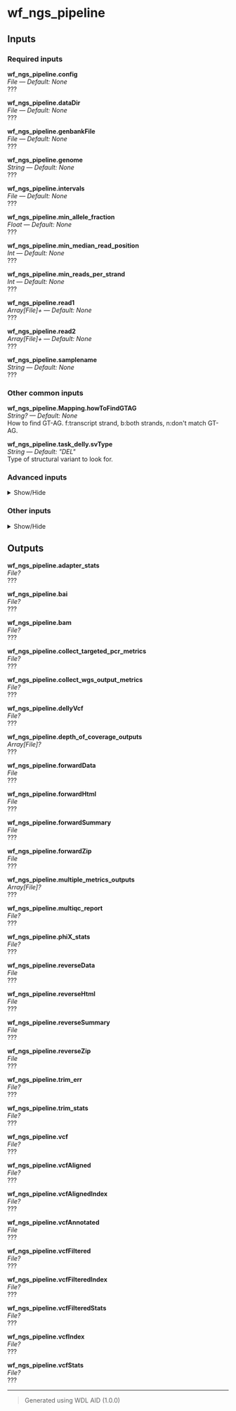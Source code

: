 # wf_ngs_pipeline


## Inputs

### Required inputs
<p name="wf_ngs_pipeline.config">
        <b>wf_ngs_pipeline.config</b><br />
        <i>File &mdash; Default: None</i><br />
        ???
</p>
<p name="wf_ngs_pipeline.dataDir">
        <b>wf_ngs_pipeline.dataDir</b><br />
        <i>File &mdash; Default: None</i><br />
        ???
</p>
<p name="wf_ngs_pipeline.genbankFile">
        <b>wf_ngs_pipeline.genbankFile</b><br />
        <i>File &mdash; Default: None</i><br />
        ???
</p>
<p name="wf_ngs_pipeline.genome">
        <b>wf_ngs_pipeline.genome</b><br />
        <i>String &mdash; Default: None</i><br />
        ???
</p>
<p name="wf_ngs_pipeline.intervals">
        <b>wf_ngs_pipeline.intervals</b><br />
        <i>File &mdash; Default: None</i><br />
        ???
</p>
<p name="wf_ngs_pipeline.min_allele_fraction">
        <b>wf_ngs_pipeline.min_allele_fraction</b><br />
        <i>Float &mdash; Default: None</i><br />
        ???
</p>
<p name="wf_ngs_pipeline.min_median_read_position">
        <b>wf_ngs_pipeline.min_median_read_position</b><br />
        <i>Int &mdash; Default: None</i><br />
        ???
</p>
<p name="wf_ngs_pipeline.min_reads_per_strand">
        <b>wf_ngs_pipeline.min_reads_per_strand</b><br />
        <i>Int &mdash; Default: None</i><br />
        ???
</p>
<p name="wf_ngs_pipeline.read1">
        <b>wf_ngs_pipeline.read1</b><br />
        <i>Array[File]+ &mdash; Default: None</i><br />
        ???
</p>
<p name="wf_ngs_pipeline.read2">
        <b>wf_ngs_pipeline.read2</b><br />
        <i>Array[File]+ &mdash; Default: None</i><br />
        ???
</p>
<p name="wf_ngs_pipeline.samplename">
        <b>wf_ngs_pipeline.samplename</b><br />
        <i>String &mdash; Default: None</i><br />
        ???
</p>

### Other common inputs
<p name="wf_ngs_pipeline.Mapping.howToFindGTAG">
        <b>wf_ngs_pipeline.Mapping.howToFindGTAG</b><br />
        <i>String? &mdash; Default: None</i><br />
        How to find GT-AG. f:transcript strand, b:both strands, n:don't match GT-AG.
</p>
<p name="wf_ngs_pipeline.task_delly.svType">
        <b>wf_ngs_pipeline.task_delly.svType</b><br />
        <i>String &mdash; Default: "DEL"</i><br />
        Type of structural variant to look for.
</p>

### Advanced inputs
<details>
<summary> Show/Hide </summary>
<p name="wf_ngs_pipeline.Indexing.dockerImage">
        <b>wf_ngs_pipeline.Indexing.dockerImage</b><br />
        <i>String &mdash; Default: "staphb/minimap2:2.25"</i><br />
        The docker image used for this task. Changing this may result in errors which the developers may choose not to address.
</p>
<p name="wf_ngs_pipeline.Indexing.kmerSize">
        <b>wf_ngs_pipeline.Indexing.kmerSize</b><br />
        <i>Int &mdash; Default: 15</i><br />
        K-mer size (no larger than 28).
</p>
<p name="wf_ngs_pipeline.Indexing.memory">
        <b>wf_ngs_pipeline.Indexing.memory</b><br />
        <i>String &mdash; Default: "4G"</i><br />
        The amount of memory available to the job.
</p>
<p name="wf_ngs_pipeline.Indexing.minimizerWindowSize">
        <b>wf_ngs_pipeline.Indexing.minimizerWindowSize</b><br />
        <i>Int &mdash; Default: 10</i><br />
        Minimizer window size.
</p>
<p name="wf_ngs_pipeline.Indexing.splitIndex">
        <b>wf_ngs_pipeline.Indexing.splitIndex</b><br />
        <i>Int? &mdash; Default: None</i><br />
        Split index for every ~NUM input bases.
</p>
<p name="wf_ngs_pipeline.Indexing.timeMinutes">
        <b>wf_ngs_pipeline.Indexing.timeMinutes</b><br />
        <i>Int &mdash; Default: 10</i><br />
        The maximum amount of time the job will run in minutes.
</p>
<p name="wf_ngs_pipeline.Indexing.useHomopolymerCompressedKmer">
        <b>wf_ngs_pipeline.Indexing.useHomopolymerCompressedKmer</b><br />
        <i>Boolean &mdash; Default: false</i><br />
        Use homopolymer-compressed k-mer (preferrable for pacbio).
</p>
<p name="wf_ngs_pipeline.Mapping.dockerImage">
        <b>wf_ngs_pipeline.Mapping.dockerImage</b><br />
        <i>String &mdash; Default: "staphb/minimap2:2.25"</i><br />
        The docker image used for this task. Changing this may result in errors which the developers may choose not to address.
</p>
<p name="wf_ngs_pipeline.Mapping.kmerSize">
        <b>wf_ngs_pipeline.Mapping.kmerSize</b><br />
        <i>Int &mdash; Default: 15</i><br />
        K-mer size (no larger than 28).
</p>
<p name="wf_ngs_pipeline.Mapping.matchingScore">
        <b>wf_ngs_pipeline.Mapping.matchingScore</b><br />
        <i>Int? &mdash; Default: None</i><br />
        Matching score.
</p>
<p name="wf_ngs_pipeline.Mapping.maxFragmentLength">
        <b>wf_ngs_pipeline.Mapping.maxFragmentLength</b><br />
        <i>Int? &mdash; Default: None</i><br />
        Max fragment length (effective with -xsr or in the fragment mode).
</p>
<p name="wf_ngs_pipeline.Mapping.maxIntronLength">
        <b>wf_ngs_pipeline.Mapping.maxIntronLength</b><br />
        <i>Int? &mdash; Default: None</i><br />
        Max intron length (effective with -xsplice; changing -r).
</p>
<p name="wf_ngs_pipeline.Mapping.memory">
        <b>wf_ngs_pipeline.Mapping.memory</b><br />
        <i>String &mdash; Default: "30G"</i><br />
        The amount of memory available to the job.
</p>
<p name="wf_ngs_pipeline.Mapping.mismatchPenalty">
        <b>wf_ngs_pipeline.Mapping.mismatchPenalty</b><br />
        <i>Int? &mdash; Default: None</i><br />
        Mismatch penalty.
</p>
<p name="wf_ngs_pipeline.Mapping.retainMaxSecondaryAlignments">
        <b>wf_ngs_pipeline.Mapping.retainMaxSecondaryAlignments</b><br />
        <i>Int? &mdash; Default: None</i><br />
        Retain at most N secondary alignments.
</p>
<p name="wf_ngs_pipeline.Mapping.secondaryAlignment">
        <b>wf_ngs_pipeline.Mapping.secondaryAlignment</b><br />
        <i>Boolean &mdash; Default: false</i><br />
        Whether to output secondary alignments.
</p>
<p name="wf_ngs_pipeline.Mapping.skipSelfAndDualMappings">
        <b>wf_ngs_pipeline.Mapping.skipSelfAndDualMappings</b><br />
        <i>Boolean &mdash; Default: false</i><br />
        Skip self and dual mappings (for the all-vs-all mode).
</p>
<p name="wf_ngs_pipeline.Mapping.timeMinutes">
        <b>wf_ngs_pipeline.Mapping.timeMinutes</b><br />
        <i>Int &mdash; Default: 1 + ceil((size(queryFile1,"G") * 200 / cores))</i><br />
        The maximum amount of time the job will run in minutes.
</p>
<p name="wf_ngs_pipeline.task_delly.docker">
        <b>wf_ngs_pipeline.task_delly.docker</b><br />
        <i>String &mdash; Default: "dbest/delly:v1.0.0"</i><br />
        The docker image used for this task.
</p>
<p name="wf_ngs_pipeline.task_delly.memory">
        <b>wf_ngs_pipeline.task_delly.memory</b><br />
        <i>String &mdash; Default: "32GB"</i><br />
        The memory required to run the programs.
</p>
</details>

### Other inputs
<details>
<summary> Show/Hide </summary>
<p name="wf_ngs_pipeline.Mapping.softClippingForSupplementaryAlignments">
        <b>wf_ngs_pipeline.Mapping.softClippingForSupplementaryAlignments</b><br />
        <i>Boolean &mdash; Default: true</i><br />
        ???
</p>
<p name="wf_ngs_pipeline.Mapping.writeLongCigar">
        <b>wf_ngs_pipeline.Mapping.writeLongCigar</b><br />
        <i>Boolean &mdash; Default: true</i><br />
        ???
</p>
<p name="wf_ngs_pipeline.run_bamQC">
        <b>wf_ngs_pipeline.run_bamQC</b><br />
        <i>Boolean &mdash; Default: true</i><br />
        ???
</p>
<p name="wf_ngs_pipeline.run_delly">
        <b>wf_ngs_pipeline.run_delly</b><br />
        <i>Boolean &mdash; Default: true</i><br />
        ???
</p>
<p name="wf_ngs_pipeline.SnpEff.dockerImage">
        <b>wf_ngs_pipeline.SnpEff.dockerImage</b><br />
        <i>String &mdash; Default: "quay.io/biocontainers/snpeff:5.1d--hdfd78af_0"</i><br />
        ???
</p>
<p name="wf_ngs_pipeline.SnpEff.hgvs">
        <b>wf_ngs_pipeline.SnpEff.hgvs</b><br />
        <i>Boolean &mdash; Default: true</i><br />
        ???
</p>
<p name="wf_ngs_pipeline.SnpEff.javaXmx">
        <b>wf_ngs_pipeline.SnpEff.javaXmx</b><br />
        <i>String &mdash; Default: "8G"</i><br />
        ???
</p>
<p name="wf_ngs_pipeline.SnpEff.lof">
        <b>wf_ngs_pipeline.SnpEff.lof</b><br />
        <i>Boolean &mdash; Default: true</i><br />
        ???
</p>
<p name="wf_ngs_pipeline.SnpEff.memory">
        <b>wf_ngs_pipeline.SnpEff.memory</b><br />
        <i>String &mdash; Default: "9G"</i><br />
        ???
</p>
<p name="wf_ngs_pipeline.SnpEff.noDownstream">
        <b>wf_ngs_pipeline.SnpEff.noDownstream</b><br />
        <i>Boolean &mdash; Default: false</i><br />
        ???
</p>
<p name="wf_ngs_pipeline.SnpEff.noIntergenic">
        <b>wf_ngs_pipeline.SnpEff.noIntergenic</b><br />
        <i>Boolean &mdash; Default: false</i><br />
        ???
</p>
<p name="wf_ngs_pipeline.SnpEff.noShiftHgvs">
        <b>wf_ngs_pipeline.SnpEff.noShiftHgvs</b><br />
        <i>Boolean &mdash; Default: false</i><br />
        ???
</p>
<p name="wf_ngs_pipeline.SnpEff.outputPath">
        <b>wf_ngs_pipeline.SnpEff.outputPath</b><br />
        <i>String &mdash; Default: "./snpeff.vcf"</i><br />
        ???
</p>
<p name="wf_ngs_pipeline.SnpEff.upDownStreamLen">
        <b>wf_ngs_pipeline.SnpEff.upDownStreamLen</b><br />
        <i>Int? &mdash; Default: None</i><br />
        ???
</p>
<p name="wf_ngs_pipeline.task_bbduk.contamination">
        <b>wf_ngs_pipeline.task_bbduk.contamination</b><br />
        <i>File? &mdash; Default: None</i><br />
        ???
</p>
<p name="wf_ngs_pipeline.task_bbduk.docker">
        <b>wf_ngs_pipeline.task_bbduk.docker</b><br />
        <i>String &mdash; Default: "staphb/bbtools:39.01"</i><br />
        ???
</p>
<p name="wf_ngs_pipeline.task_bbduk.memory">
        <b>wf_ngs_pipeline.task_bbduk.memory</b><br />
        <i>String &mdash; Default: "8GB"</i><br />
        ???
</p>
<p name="wf_ngs_pipeline.task_bbduk.threads">
        <b>wf_ngs_pipeline.task_bbduk.threads</b><br />
        <i>Int &mdash; Default: 1</i><br />
        ???
</p>
<p name="wf_ngs_pipeline.task_collect_multiple_metrics.docker">
        <b>wf_ngs_pipeline.task_collect_multiple_metrics.docker</b><br />
        <i>String &mdash; Default: "broadinstitute/gatk:4.4.0.0"</i><br />
        ???
</p>
<p name="wf_ngs_pipeline.task_collect_multiple_metrics.memory">
        <b>wf_ngs_pipeline.task_collect_multiple_metrics.memory</b><br />
        <i>String &mdash; Default: "8GB"</i><br />
        ???
</p>
<p name="wf_ngs_pipeline.task_collect_multiple_metrics.outputBasename">
        <b>wf_ngs_pipeline.task_collect_multiple_metrics.outputBasename</b><br />
        <i>String &mdash; Default: "multiple_metrics"</i><br />
        ???
</p>
<p name="wf_ngs_pipeline.task_collect_wgs_metrics.bed">
        <b>wf_ngs_pipeline.task_collect_wgs_metrics.bed</b><br />
        <i>File? &mdash; Default: None</i><br />
        ???
</p>
<p name="wf_ngs_pipeline.task_collect_wgs_metrics.coverage_cap">
        <b>wf_ngs_pipeline.task_collect_wgs_metrics.coverage_cap</b><br />
        <i>Int &mdash; Default: 250</i><br />
        ???
</p>
<p name="wf_ngs_pipeline.task_collect_wgs_metrics.docker">
        <b>wf_ngs_pipeline.task_collect_wgs_metrics.docker</b><br />
        <i>String &mdash; Default: "broadinstitute/gatk:4.4.0.0"</i><br />
        ???
</p>
<p name="wf_ngs_pipeline.task_collect_wgs_metrics.memory">
        <b>wf_ngs_pipeline.task_collect_wgs_metrics.memory</b><br />
        <i>String &mdash; Default: "8GB"</i><br />
        ???
</p>
<p name="wf_ngs_pipeline.task_collect_wgs_metrics.minBaseQuality">
        <b>wf_ngs_pipeline.task_collect_wgs_metrics.minBaseQuality</b><br />
        <i>Int &mdash; Default: 20</i><br />
        ???
</p>
<p name="wf_ngs_pipeline.task_collect_wgs_metrics.minMappingQuality">
        <b>wf_ngs_pipeline.task_collect_wgs_metrics.minMappingQuality</b><br />
        <i>Int &mdash; Default: 20</i><br />
        ???
</p>
<p name="wf_ngs_pipeline.task_collect_wgs_metrics.outputFile">
        <b>wf_ngs_pipeline.task_collect_wgs_metrics.outputFile</b><br />
        <i>String &mdash; Default: "collect_wgs_metrics.txt"</i><br />
        ???
</p>
<p name="wf_ngs_pipeline.task_collect_wgs_metrics.read_length">
        <b>wf_ngs_pipeline.task_collect_wgs_metrics.read_length</b><br />
        <i>Int &mdash; Default: 150</i><br />
        ???
</p>
<p name="wf_ngs_pipeline.task_collect_wgs_metrics.sample_size">
        <b>wf_ngs_pipeline.task_collect_wgs_metrics.sample_size</b><br />
        <i>Int &mdash; Default: 10000</i><br />
        ???
</p>
<p name="wf_ngs_pipeline.task_collect_wgs_metrics.sensitivityFile">
        <b>wf_ngs_pipeline.task_collect_wgs_metrics.sensitivityFile</b><br />
        <i>String &mdash; Default: "collect_wgs_sensitivity_metrics.txt"</i><br />
        ???
</p>
<p name="wf_ngs_pipeline.task_collect_wgs_metrics.use_fast_algorithm">
        <b>wf_ngs_pipeline.task_collect_wgs_metrics.use_fast_algorithm</b><br />
        <i>Boolean &mdash; Default: true</i><br />
        ???
</p>
<p name="wf_ngs_pipeline.task_create_sequence_dictionary.docker">
        <b>wf_ngs_pipeline.task_create_sequence_dictionary.docker</b><br />
        <i>String &mdash; Default: "broadinstitute/gatk:4.4.0.0"</i><br />
        ???
</p>
<p name="wf_ngs_pipeline.task_create_sequence_dictionary.memory">
        <b>wf_ngs_pipeline.task_create_sequence_dictionary.memory</b><br />
        <i>String &mdash; Default: "8GB"</i><br />
        ???
</p>
<p name="wf_ngs_pipeline.task_depth_of_coverage.docker">
        <b>wf_ngs_pipeline.task_depth_of_coverage.docker</b><br />
        <i>String &mdash; Default: "broadinstitute/gatk:4.4.0.0"</i><br />
        ???
</p>
<p name="wf_ngs_pipeline.task_depth_of_coverage.lower_coverage">
        <b>wf_ngs_pipeline.task_depth_of_coverage.lower_coverage</b><br />
        <i>Int &mdash; Default: 10</i><br />
        ???
</p>
<p name="wf_ngs_pipeline.task_depth_of_coverage.memory">
        <b>wf_ngs_pipeline.task_depth_of_coverage.memory</b><br />
        <i>String &mdash; Default: "8GB"</i><br />
        ???
</p>
<p name="wf_ngs_pipeline.task_depth_of_coverage.min_base_quality">
        <b>wf_ngs_pipeline.task_depth_of_coverage.min_base_quality</b><br />
        <i>Int &mdash; Default: 20</i><br />
        ???
</p>
<p name="wf_ngs_pipeline.task_depth_of_coverage.outputPrefix">
        <b>wf_ngs_pipeline.task_depth_of_coverage.outputPrefix</b><br />
        <i>String &mdash; Default: "depth_of_coverage"</i><br />
        ???
</p>
<p name="wf_ngs_pipeline.task_fastqc.adapters">
        <b>wf_ngs_pipeline.task_fastqc.adapters</b><br />
        <i>File? &mdash; Default: None</i><br />
        ???
</p>
<p name="wf_ngs_pipeline.task_fastqc.contaminants">
        <b>wf_ngs_pipeline.task_fastqc.contaminants</b><br />
        <i>File? &mdash; Default: None</i><br />
        ???
</p>
<p name="wf_ngs_pipeline.task_fastqc.docker">
        <b>wf_ngs_pipeline.task_fastqc.docker</b><br />
        <i>String &mdash; Default: "staphb/fastqc:0.12.1"</i><br />
        ???
</p>
<p name="wf_ngs_pipeline.task_fastqc.memory">
        <b>wf_ngs_pipeline.task_fastqc.memory</b><br />
        <i>String &mdash; Default: "8GB"</i><br />
        ???
</p>
<p name="wf_ngs_pipeline.task_fastqc.threads">
        <b>wf_ngs_pipeline.task_fastqc.threads</b><br />
        <i>Int &mdash; Default: 1</i><br />
        ???
</p>
<p name="wf_ngs_pipeline.task_multiqc.docker">
        <b>wf_ngs_pipeline.task_multiqc.docker</b><br />
        <i>String &mdash; Default: "ewels/multiqc:v1.14"</i><br />
        ???
</p>
<p name="wf_ngs_pipeline.task_multiqc.memory">
        <b>wf_ngs_pipeline.task_multiqc.memory</b><br />
        <i>String &mdash; Default: "8GB"</i><br />
        ???
</p>
<p name="wf_ngs_pipeline.task_trimmomatic.docker">
        <b>wf_ngs_pipeline.task_trimmomatic.docker</b><br />
        <i>String &mdash; Default: "staphb/trimmomatic:0.39"</i><br />
        ???
</p>
<p name="wf_ngs_pipeline.task_trimmomatic.memory">
        <b>wf_ngs_pipeline.task_trimmomatic.memory</b><br />
        <i>String &mdash; Default: "8GB"</i><br />
        ???
</p>
<p name="wf_ngs_pipeline.task_trimmomatic.threads">
        <b>wf_ngs_pipeline.task_trimmomatic.threads</b><br />
        <i>Int &mdash; Default: 4</i><br />
        ???
</p>
<p name="wf_ngs_pipeline.task_trimmomatic.trimmomatic_minlen">
        <b>wf_ngs_pipeline.task_trimmomatic.trimmomatic_minlen</b><br />
        <i>Int &mdash; Default: 40</i><br />
        ???
</p>
<p name="wf_ngs_pipeline.task_trimmomatic.trimmomatic_quality_trim_score">
        <b>wf_ngs_pipeline.task_trimmomatic.trimmomatic_quality_trim_score</b><br />
        <i>Int &mdash; Default: 15</i><br />
        ???
</p>
<p name="wf_ngs_pipeline.task_trimmomatic.trimmomatic_window_size">
        <b>wf_ngs_pipeline.task_trimmomatic.trimmomatic_window_size</b><br />
        <i>Int &mdash; Default: 4</i><br />
        ???
</p>
<p name="wf_ngs_pipeline.threads">
        <b>wf_ngs_pipeline.threads</b><br />
        <i>Int &mdash; Default: 1</i><br />
        ???
</p>
<p name="wf_ngs_pipeline.wf_collect_targeted_pcr_metrics.task_collect_targeted_pcr_metrics.clip_overlapping_reads">
        <b>wf_ngs_pipeline.wf_collect_targeted_pcr_metrics.task_collect_targeted_pcr_metrics.clip_overlapping_reads</b><br />
        <i>Boolean &mdash; Default: true</i><br />
        ???
</p>
<p name="wf_ngs_pipeline.wf_collect_targeted_pcr_metrics.task_collect_targeted_pcr_metrics.coverage_cap">
        <b>wf_ngs_pipeline.wf_collect_targeted_pcr_metrics.task_collect_targeted_pcr_metrics.coverage_cap</b><br />
        <i>Int &mdash; Default: 250</i><br />
        ???
</p>
<p name="wf_ngs_pipeline.wf_collect_targeted_pcr_metrics.task_collect_targeted_pcr_metrics.docker">
        <b>wf_ngs_pipeline.wf_collect_targeted_pcr_metrics.task_collect_targeted_pcr_metrics.docker</b><br />
        <i>String &mdash; Default: "broadinstitute/gatk:4.4.0.0"</i><br />
        ???
</p>
<p name="wf_ngs_pipeline.wf_collect_targeted_pcr_metrics.task_collect_targeted_pcr_metrics.memory">
        <b>wf_ngs_pipeline.wf_collect_targeted_pcr_metrics.task_collect_targeted_pcr_metrics.memory</b><br />
        <i>String &mdash; Default: "8GB"</i><br />
        ???
</p>
<p name="wf_ngs_pipeline.wf_collect_targeted_pcr_metrics.task_collect_targeted_pcr_metrics.minBaseQuality">
        <b>wf_ngs_pipeline.wf_collect_targeted_pcr_metrics.task_collect_targeted_pcr_metrics.minBaseQuality</b><br />
        <i>Int &mdash; Default: 20</i><br />
        ???
</p>
<p name="wf_ngs_pipeline.wf_collect_targeted_pcr_metrics.task_collect_targeted_pcr_metrics.minMappingQuality">
        <b>wf_ngs_pipeline.wf_collect_targeted_pcr_metrics.task_collect_targeted_pcr_metrics.minMappingQuality</b><br />
        <i>Int &mdash; Default: 20</i><br />
        ???
</p>
<p name="wf_ngs_pipeline.wf_collect_targeted_pcr_metrics.task_collect_targeted_pcr_metrics.outputMetrics">
        <b>wf_ngs_pipeline.wf_collect_targeted_pcr_metrics.task_collect_targeted_pcr_metrics.outputMetrics</b><br />
        <i>String &mdash; Default: "collect_targeted_pcr_metrics.txt"</i><br />
        ???
</p>
<p name="wf_ngs_pipeline.wf_collect_targeted_pcr_metrics.task_collect_targeted_pcr_metrics.sample_size">
        <b>wf_ngs_pipeline.wf_collect_targeted_pcr_metrics.task_collect_targeted_pcr_metrics.sample_size</b><br />
        <i>Int &mdash; Default: 10000</i><br />
        ???
</p>
<p name="wf_ngs_pipeline.wf_collect_targeted_pcr_metrics.task_collect_targeted_pcr_metrics.sensitivityFile">
        <b>wf_ngs_pipeline.wf_collect_targeted_pcr_metrics.task_collect_targeted_pcr_metrics.sensitivityFile</b><br />
        <i>String &mdash; Default: "collect_targeted_pcr_sensitivity_metrics.txt"</i><br />
        ???
</p>
<p name="wf_ngs_pipeline.wf_collect_targeted_pcr_metrics.task_mark_duplicates.do_add_pg_tag_to_read">
        <b>wf_ngs_pipeline.wf_collect_targeted_pcr_metrics.task_mark_duplicates.do_add_pg_tag_to_read</b><br />
        <i>Boolean &mdash; Default: false</i><br />
        ???
</p>
<p name="wf_ngs_pipeline.wf_collect_targeted_pcr_metrics.task_mark_duplicates.do_remove_duplicates">
        <b>wf_ngs_pipeline.wf_collect_targeted_pcr_metrics.task_mark_duplicates.do_remove_duplicates</b><br />
        <i>Boolean &mdash; Default: false</i><br />
        ???
</p>
<p name="wf_ngs_pipeline.wf_collect_targeted_pcr_metrics.task_mark_duplicates.do_remove_sequencing_duplicates">
        <b>wf_ngs_pipeline.wf_collect_targeted_pcr_metrics.task_mark_duplicates.do_remove_sequencing_duplicates</b><br />
        <i>Boolean &mdash; Default: false</i><br />
        ???
</p>
<p name="wf_ngs_pipeline.wf_collect_targeted_pcr_metrics.task_mark_duplicates.docker">
        <b>wf_ngs_pipeline.wf_collect_targeted_pcr_metrics.task_mark_duplicates.docker</b><br />
        <i>String &mdash; Default: "broadinstitute/gatk:4.4.0.0"</i><br />
        ???
</p>
<p name="wf_ngs_pipeline.wf_collect_targeted_pcr_metrics.task_mark_duplicates.marked_bam">
        <b>wf_ngs_pipeline.wf_collect_targeted_pcr_metrics.task_mark_duplicates.marked_bam</b><br />
        <i>String? &mdash; Default: None</i><br />
        ???
</p>
<p name="wf_ngs_pipeline.wf_collect_targeted_pcr_metrics.task_mark_duplicates.memory">
        <b>wf_ngs_pipeline.wf_collect_targeted_pcr_metrics.task_mark_duplicates.memory</b><br />
        <i>String &mdash; Default: "8GB"</i><br />
        ???
</p>
<p name="wf_ngs_pipeline.wf_collect_targeted_pcr_metrics.task_mark_duplicates.metrics_txt">
        <b>wf_ngs_pipeline.wf_collect_targeted_pcr_metrics.task_mark_duplicates.metrics_txt</b><br />
        <i>String &mdash; Default: "mark_duplicates_metrics.txt"</i><br />
        ???
</p>
<p name="wf_ngs_pipeline.wf_gatk.dockerImage">
        <b>wf_ngs_pipeline.wf_gatk.dockerImage</b><br />
        <i>String &mdash; Default: "broadinstitute/gatk:4.4.0.0"</i><br />
        ???
</p>
<p name="wf_ngs_pipeline.wf_gatk.javaXmx">
        <b>wf_ngs_pipeline.wf_gatk.javaXmx</b><br />
        <i>String &mdash; Default: "8G"</i><br />
        ???
</p>
<p name="wf_ngs_pipeline.wf_gatk.memory">
        <b>wf_ngs_pipeline.wf_gatk.memory</b><br />
        <i>String &mdash; Default: "9G"</i><br />
        ???
</p>
</details>

## Outputs
<p name="wf_ngs_pipeline.adapter_stats">
        <b>wf_ngs_pipeline.adapter_stats</b><br />
        <i>File?</i><br />
        ???
</p>
<p name="wf_ngs_pipeline.bai">
        <b>wf_ngs_pipeline.bai</b><br />
        <i>File?</i><br />
        ???
</p>
<p name="wf_ngs_pipeline.bam">
        <b>wf_ngs_pipeline.bam</b><br />
        <i>File?</i><br />
        ???
</p>
<p name="wf_ngs_pipeline.collect_targeted_pcr_metrics">
        <b>wf_ngs_pipeline.collect_targeted_pcr_metrics</b><br />
        <i>File?</i><br />
        ???
</p>
<p name="wf_ngs_pipeline.collect_wgs_output_metrics">
        <b>wf_ngs_pipeline.collect_wgs_output_metrics</b><br />
        <i>File?</i><br />
        ???
</p>
<p name="wf_ngs_pipeline.dellyVcf">
        <b>wf_ngs_pipeline.dellyVcf</b><br />
        <i>File?</i><br />
        ???
</p>
<p name="wf_ngs_pipeline.depth_of_coverage_outputs">
        <b>wf_ngs_pipeline.depth_of_coverage_outputs</b><br />
        <i>Array[File]?</i><br />
        ???
</p>
<p name="wf_ngs_pipeline.forwardData">
        <b>wf_ngs_pipeline.forwardData</b><br />
        <i>File</i><br />
        ???
</p>
<p name="wf_ngs_pipeline.forwardHtml">
        <b>wf_ngs_pipeline.forwardHtml</b><br />
        <i>File</i><br />
        ???
</p>
<p name="wf_ngs_pipeline.forwardSummary">
        <b>wf_ngs_pipeline.forwardSummary</b><br />
        <i>File</i><br />
        ???
</p>
<p name="wf_ngs_pipeline.forwardZip">
        <b>wf_ngs_pipeline.forwardZip</b><br />
        <i>File</i><br />
        ???
</p>
<p name="wf_ngs_pipeline.multiple_metrics_outputs">
        <b>wf_ngs_pipeline.multiple_metrics_outputs</b><br />
        <i>Array[File]?</i><br />
        ???
</p>
<p name="wf_ngs_pipeline.multiqc_report">
        <b>wf_ngs_pipeline.multiqc_report</b><br />
        <i>File?</i><br />
        ???
</p>
<p name="wf_ngs_pipeline.phiX_stats">
        <b>wf_ngs_pipeline.phiX_stats</b><br />
        <i>File?</i><br />
        ???
</p>
<p name="wf_ngs_pipeline.reverseData">
        <b>wf_ngs_pipeline.reverseData</b><br />
        <i>File</i><br />
        ???
</p>
<p name="wf_ngs_pipeline.reverseHtml">
        <b>wf_ngs_pipeline.reverseHtml</b><br />
        <i>File</i><br />
        ???
</p>
<p name="wf_ngs_pipeline.reverseSummary">
        <b>wf_ngs_pipeline.reverseSummary</b><br />
        <i>File</i><br />
        ???
</p>
<p name="wf_ngs_pipeline.reverseZip">
        <b>wf_ngs_pipeline.reverseZip</b><br />
        <i>File</i><br />
        ???
</p>
<p name="wf_ngs_pipeline.trim_err">
        <b>wf_ngs_pipeline.trim_err</b><br />
        <i>File?</i><br />
        ???
</p>
<p name="wf_ngs_pipeline.trim_stats">
        <b>wf_ngs_pipeline.trim_stats</b><br />
        <i>File?</i><br />
        ???
</p>
<p name="wf_ngs_pipeline.vcf">
        <b>wf_ngs_pipeline.vcf</b><br />
        <i>File?</i><br />
        ???
</p>
<p name="wf_ngs_pipeline.vcfAligned">
        <b>wf_ngs_pipeline.vcfAligned</b><br />
        <i>File?</i><br />
        ???
</p>
<p name="wf_ngs_pipeline.vcfAlignedIndex">
        <b>wf_ngs_pipeline.vcfAlignedIndex</b><br />
        <i>File?</i><br />
        ???
</p>
<p name="wf_ngs_pipeline.vcfAnnotated">
        <b>wf_ngs_pipeline.vcfAnnotated</b><br />
        <i>File</i><br />
        ???
</p>
<p name="wf_ngs_pipeline.vcfFiltered">
        <b>wf_ngs_pipeline.vcfFiltered</b><br />
        <i>File?</i><br />
        ???
</p>
<p name="wf_ngs_pipeline.vcfFilteredIndex">
        <b>wf_ngs_pipeline.vcfFilteredIndex</b><br />
        <i>File?</i><br />
        ???
</p>
<p name="wf_ngs_pipeline.vcfFilteredStats">
        <b>wf_ngs_pipeline.vcfFilteredStats</b><br />
        <i>File?</i><br />
        ???
</p>
<p name="wf_ngs_pipeline.vcfIndex">
        <b>wf_ngs_pipeline.vcfIndex</b><br />
        <i>File?</i><br />
        ???
</p>
<p name="wf_ngs_pipeline.vcfStats">
        <b>wf_ngs_pipeline.vcfStats</b><br />
        <i>File?</i><br />
        ???
</p>

<hr />

> Generated using WDL AID (1.0.0)
